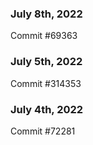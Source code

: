 ### July 8th, 2022

Commit #69363

### July 5th, 2022

Commit #314353


### July 4th, 2022

Commit #72281
